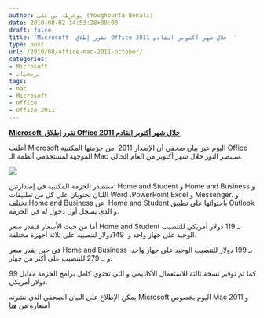 ```yaml
---
author: يوغرطة بن علي (Youghourta Benali)
date: 2010-08-02 14:53:28+00:00
draft: false
title: 'Microsoft  تقرر إطلاق Office 2011 خلال شهر أكتوبر القادم  '
type: post
url: /2010/08/office-mac-2011-october/
categories:
- Microsoft
- برمجيات
tags:
- mac
- Microsoft
- Office
- Office 2011
---
```


**[Microsoft  تقرر إطلاق Office 2011 خلال شهر أكتوبر القادم](http://www.it-scoop.com/2010/08/office-mac-2011-october)**




أعلنت Microsoft اليوم عبر بيان صحفي أن الإصدار 2011  من حزمتها المكتبية Office الموجهة لمستخدمي أنظمة الـ Mac سيبصر النور خلال شهر أكتوبر من العام الحالي.




[![](http://www.it-scoop.com/wp-content/uploads/2010/08/OfficeMac-logo.png)
](http://www.it-scoop.com/2010/08/office-mac-2011-october)


ستصدر الحزمة المكتبية في إصدارتين: Home and Student و Home and Business و اللتان تحتويان على كل من تطبيقات Word ،PowerPoint Excel و Messenger. و تختلف Home and Business عن  Home and Student باحتوائها على تطبيق Outlook و الذي يسجل أول دخول له في الحزمة.

أما من حيث الأسعار فيقدر سعر Home and Student بـ 119 دولار أمريكي للتنصيب الوحيد على جهاز واحد و  149دولار لتنصيبه على ثلاثة أجهزة مختلفة.

في حين يقدر سعر Home and Business بـ 199 دولار للتنصيب الوحيد على جهاز واحد، و بـ 279 للتنصيب على أكثر من جهاز.

كما تم توفير نسخة ثالثة للاستعمال الأكاديمي و التي تحتوي كامل برامج الحزمة مقابل 99 دولار أمريكي.

يمكن الإطلاع على البيان الصحفي الذي نشرته Microsoft اليوم بخصوص Mac 2011 و أسعاره من [هنا](http://www.microsoft.com/presspass/press/2010/aug10/08-02msmacofficepr.mspx)
